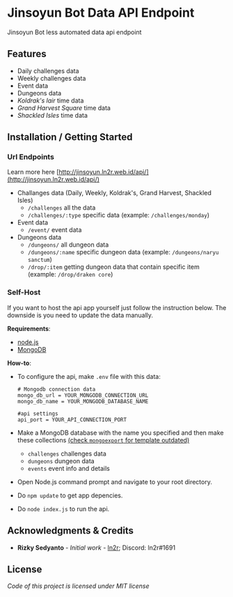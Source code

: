 # Jinsoyun Bot Data API Endpoint
Jinsoyun Bot less automated data api endpoint

## Features
* Daily challenges data
* Weekly challenges data
* Event data
* Dungeons data
* *Koldrak's lair* time data
* *Grand Harvest Square* time data
* *Shackled Isles* time data

## Installation / Getting Started
### Url Endpoints
Learn more here [http://jinsoyun.ln2r.web.id/api/](http://jinsoyun.ln2r.web.id/api/)
* Challanges data (Daily, Weekly, Koldrak's, Grand Harvest, Shackled Isles) 
  * `/challenges` all the data
  * `/challenges/:type` specific data (example: `/challenges/monday`)
* Event data
  * `/event/` event data
* Dungeons data
  * `/dungeons/` all dungeon data
  * `/dungeons/:name` specific dungeon data (example: `/dungeons/naryu sanctum`)
  * `/drop/:item` getting dungeon data that contain specific item (example: `/drop/draken core`)

### Self-Host
If you want to host the api app yourself just follow the instruction below. The downside is you need to update the data manually.

**Requirements**:
* [node.js](https://nodejs.org/)
* [MongoDB](https://www.mongodb.com/)

**How-to**:
* To configure the api, make `.env` file with this data:
  ```
  # Mongodb connection data
  mongo_db_url = YOUR_MONGODB_CONNECTION_URL
  mongo_db_name = YOUR_MONGODB_DATABASE_NAME

  #api settings
  api_port = YOUR_API_CONNECTION_PORT
  ```
* Make a MongoDB database with the name you specified and then make these collections [(check `mongoexport` for template outdated)](https://github.com/ln2r/jinsoyun/tree/dev/mongoexport)
  * `challenges` challenges data
  * `dungeons` dungeon data
  * `events` event info and details

* Open Node.js command prompt and navigate to your root directory.
* Do `npm update` to get app depencies.
* Do `node index.js` to run the api.

## Acknowledgments & Credits
* **Rizky Sedyanto** - *Initial work* - [ln2r](https://ln2r.web.id/); Discord: ln2r#1691

## License
*Code of this project is licensed under MIT license*